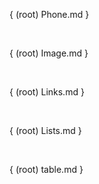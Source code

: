 { (root) Phone.md }

<br>

{ (root) Image.md }

<br>

{ (root) Links.md }

<br>

{ (root) Lists.md }

<br>

{ (root) table.md }

